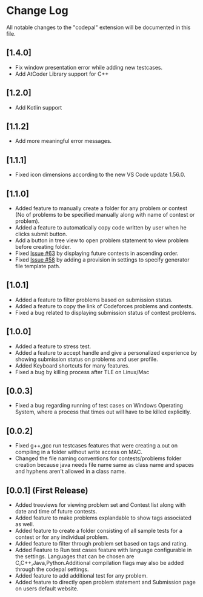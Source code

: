 # Change Log

All notable changes to the "codepal" extension will be documented in this file.

## [1.4.0]
- Fix window presentation error while adding new testcases.
- Add AtCoder Library support for C++

## [1.2.0]
- Add Kotlin support

## [1.1.2]
- Add more meaningful error messages. 

## [1.1.1]
- Fixed icon dimensions according to the new VS Code update 1.56.0.

## [1.1.0] 
- Added feature to manually create a folder for any problem or contest (No of problems to be specified manually along with name of contest or problem). 
- Added a feature to automatically copy code written by user when he clicks submit button. 
- Add a button in tree view to open problem statement to view problem before creating folder.
- Fixed [Issue #63](https://github.com/IEEE-NITK/CodePal/issues/63) by displaying future contests in ascending order. 
- Fixed [Issue #58](https://github.com/IEEE-NITK/CodePal/issues/58) by adding a provision in settings to specify generator file template path. 

## [1.0.1]
- Added a feature to filter problems based on submission status.
- Added a feature to copy the link of Codeforces problems and contests.
- Fixed a bug related to displaying submission status of contest problems.

## [1.0.0]
- Added a feature to stress test.
- Added a feature to accept handle and give a personalized experience by showing submission status on problems and user profile.
- Added Keyboard shortcuts for many features. 
- Fixed a bug by killing process after TLE on Linux/Mac

## [0.0.3]
- Fixed a bug regarding running of test cases on Windows Operating System, where a process that times out will have to be killed explicitly. 

## [0.0.2]
- Fixed g++,gcc run testcases features that were creating a.out on compiling in a folder without write access on MAC.
- Changed the file naming conventions for contests/problems folder creation because java needs file name same as class name and spaces and hyphens aren't allowed in a class name.

## [0.0.1] (First Release) 
- Added treeviews for viewing problem set and Contest list along with date and time of future contests. 
- Added feature to make problems explandable to show tags associated as well.
- Added feature to create a folder consisting of all sample tests for a contest or for any individual problem.
- Added feature to filter through problem set based on tags and rating. 
- Added Feature to Run test cases feature with language configurable in the settings. Languages that can be chosen are C,C++,Java,Python.Additional compilation flags may also be added through the codepal settings.
- Added feature to add additional test for any problem. 
- Added feature to directly open problem statement and Submission page on users default website. 


